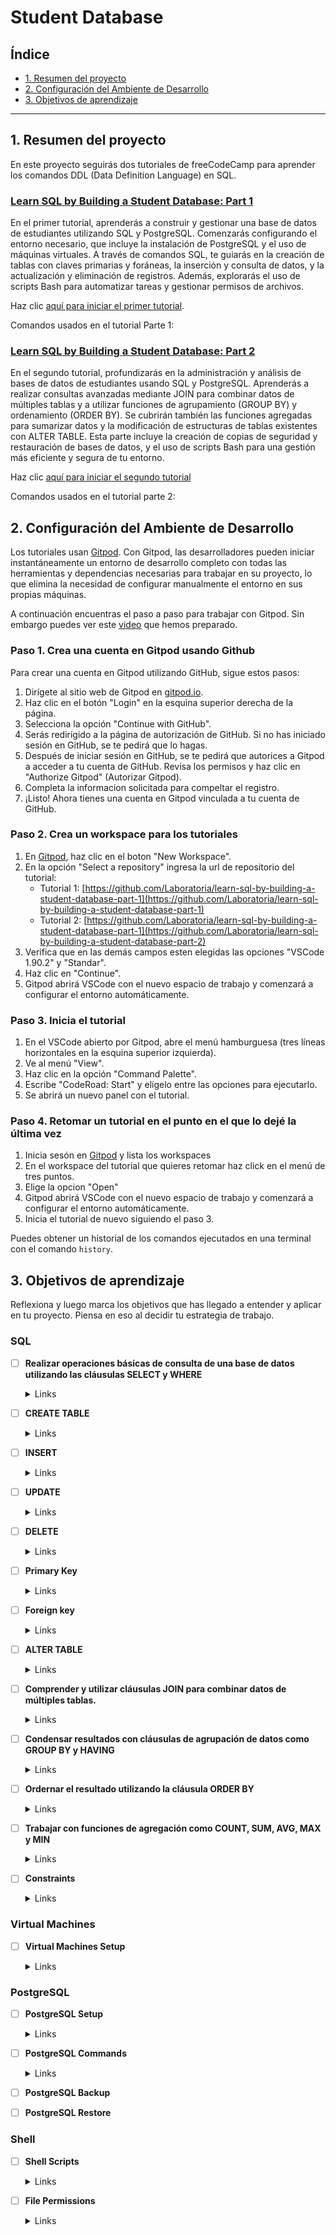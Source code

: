 # Student Database

## Índice
* [1. Resumen del proyecto](#3-resumen-del-proyecto)
* [2. Configuración del Ambiente de Desarrollo](#4-configuracion-del-ambiente-de-desarrollo)
* [3. Objetivos de aprendizaje](#7-objetivos-de-aprendizaje)

---

## 1. Resumen del proyecto

En este proyecto seguirás dos tutoriales de freeCodeCamp para aprender
los comandos DDL (Data Definition Language) en SQL.

### [Learn SQL by Building a Student Database: Part 1](https://github.com/Laboratoria/learn-sql-by-building-a-student-database-part-1)

En el primer tutorial, aprenderás a construir y gestionar una base de datos de
estudiantes utilizando SQL y PostgreSQL. Comenzarás configurando el entorno
necesario, que incluye la instalación de PostgreSQL y el uso de máquinas
virtuales. A través de comandos SQL, te guiarás en la creación de tablas con
claves primarias y foráneas, la inserción y consulta de datos, y la
actualización y eliminación de registros. Además, explorarás el uso de
scripts Bash para automatizar tareas y gestionar permisos de archivos.

Haz clic [aquí para iniciar el primer tutorial](https://gitpod.io/new/?autostart=true#CODEROAD_TUTORIAL_URL=https%3A%2F%2Fraw.githubusercontent.com%2FLaboratoria%2Flearn-sql-by-building-a-student-database-part-1%2Fmain%2Ftutorial.json,CODEROAD_DISABLE_RUN_ON_SAVE=true/https://github.com/Laboratoria/learn-sql-by-building-a-student-database-part-1).

Comandos usados en el tutorial Parte 1:



### [Learn SQL by Building a Student Database: Part 2](https://github.com/Laboratoria/learn-sql-by-building-a-student-database-part-2)

En el segundo tutorial, profundizarás en la administración y análisis
de bases de datos de estudiantes usando SQL y PostgreSQL. Aprenderás a
realizar consultas avanzadas mediante JOIN para combinar datos de múltiples
tablas y a utilizar funciones de agrupamiento (GROUP BY) y ordenamiento
(ORDER BY). Se cubrirán también las funciones agregadas para sumarizar
datos y la modificación de estructuras de tablas existentes con ALTER TABLE.
Esta parte incluye la creación de copias de seguridad y restauración
de bases de datos, y el uso de scripts Bash para una gestión más
eficiente y segura de tu entorno.

Haz clic [aquí para iniciar el segundo tutorial](https://gitpod.io/new/?autostart=true#CODEROAD_TUTORIAL_URL=https%3A%2F%2Fraw.githubusercontent.com%2FLaboratoria%2Flearn-sql-by-building-a-student-database-part-2%2Fmain%2Ftutorial.json,CODEROAD_DISABLE_RUN_ON_SAVE=true/https://github.com/Laboratoria/learn-sql-by-building-a-student-database-part-2)

Comandos usados en el tutorial parte 2:

## 2. Configuración del Ambiente de Desarrollo

Los tutoriales usan [Gitpod](https://gitpod.io/). Con Gitpod, las
desarrolladores pueden iniciar instantáneamente un entorno de desarrollo
completo con todas las herramientas y dependencias necesarias para
trabajar en su proyecto, lo que elimina la necesidad de configurar
manualmente el entorno en sus propias máquinas.

A continuación encuentras el paso a paso para trabajar con Gitpod.
Sin embargo puedes ver este [video](https://youtu.be/legfwHxU_cI)
que hemos preparado.

### Paso 1. Crea una cuenta en Gitpod usando Github

Para crear una cuenta en Gitpod utilizando GitHub, sigue estos pasos:

1. Dirígete al sitio web de Gitpod en [gitpod.io](https://www.gitpod.io/).
2. Haz clic en el botón "Login" en la esquina superior derecha de la página.
3. Selecciona la opción "Continue with GitHub".
4. Serás redirigido a la página de autorización de GitHub. Si no has iniciado
   sesión en GitHub, se te pedirá que lo hagas.
5. Después de iniciar sesión en GitHub, se te pedirá que autorices a Gitpod
   a acceder a tu cuenta de GitHub. Revisa los permisos y haz clic en
   "Authorize Gitpod" (Autorizar Gitpod).
6. Completa la informacion solicitada para compeltar el registro.
7. ¡Listo! Ahora tienes una cuenta en Gitpod vinculada a tu cuenta de GitHub.

### Paso 2. Crea un workspace para los tutoriales

1. En [Gitpod](https://gitpod.io/workspaces), haz clic en el boton "New Workspace".
2. En la opción "Select a repository" ingresa la url de repositorio del tutorial:
   - Tutorial 1: [https://github.com/Laboratoria/learn-sql-by-building-a-student-database-part-1](https://github.com/Laboratoria/learn-sql-by-building-a-student-database-part-1)
   - Tutorial 2: [https://github.com/Laboratoria/learn-sql-by-building-a-student-database-part-1](https://github.com/Laboratoria/learn-sql-by-building-a-student-database-part-2)
3. Verifica que en las demás campos esten elegidas las opciones "VSCode 1.90.2"
   y "Standar".
4. Haz clic en "Continue".
5. Gitpod abrirá VSCode con el nuevo espacio de trabajo y comenzará a configurar
   el entorno automáticamente.

### Paso 3. Inicia el tutorial

1. En el VSCode abierto por Gitpod, abre el menú hamburguesa (tres líneas
   horizontales en la esquina superior izquierda).
2. Ve al menú "View".
3. Haz clic en la opción "Command Palette".
4. Escribe "CodeRoad: Start" y elígelo entre las opciones para ejecutarlo.
5. Se abrirá un nuevo panel con el tutorial.

### Paso 4. Retomar un tutorial en el punto en el que lo dejé la última vez

1. Inicia sesón en [Gitpod](https://gitpod.io/workspaces) y lista los workspaces
2. En el workspace del tutorial que quieres retomar haz click en el
   menú de tres puntos.
3. Elige la opcion "Open"
4. Gitpod abrirá VSCode con el nuevo espacio de trabajo y comenzará a configurar
   el entorno automáticamente.
5. Inicia el tutorial de nuevo siguiendo el paso 3.

Puedes obtener un historial de los comandos ejecutados en una terminal
con el comando `history`.

## 3. Objetivos de aprendizaje

Reflexiona y luego marca los objetivos que has llegado a entender y aplicar en tu proyecto. Piensa en eso al decidir tu estrategia de trabajo.

### SQL

- [ ] **Realizar operaciones básicas de consulta de una base de datos utilizando las cláusulas SELECT y WHERE**

  <details><summary>Links</summary><p>

  * [Querying a Table](https://www.postgresql.org/docs/current/tutorial-select.html)
  * [SELECT reference](https://www.postgresql.org/docs/16/sql-select.html)
</p></details>

- [ ] **CREATE TABLE**

  <details><summary>Links</summary><p>

  * [SQL CREATE TABLE Statement - W3Schools](https://www.w3schools.com/sql/sql_create_table.asp)
</p></details>

- [ ] **INSERT**

  <details><summary>Links</summary><p>

  * [Inserting Data](https://www.postgresql.org/docs/current/dml-insert.html)
</p></details>

- [ ] **UPDATE**

  <details><summary>Links</summary><p>

  * [Updating Data](https://www.postgresql.org/docs/current/dml-update.html)
</p></details>

- [ ] **DELETE**

  <details><summary>Links</summary><p>

  * [DELETE](https://www.postgresql.org/docs/current/dml-delete.html)
</p></details>

- [ ] **Primary Key**

  <details><summary>Links</summary><p>

  * [Primary Keys](https://www.postgresql.org/docs/current/ddl-constraints.html#DDL-CONSTRAINTS-PRIMARY-KEYS)
</p></details>

- [ ] **Foreign key**

  <details><summary>Links</summary><p>

  * [Foreign Keys](https://www.postgresql.org/docs/current/ddl-constraints.html#DDL-CONSTRAINTS-FK)
</p></details>

- [ ] **ALTER TABLE**

  <details><summary>Links</summary><p>

  * [Modifying Tables](https://www.postgresql.org/docs/current/ddl-alter.html)
</p></details>

- [ ] **Comprender y utilizar cláusulas JOIN para combinar datos de múltiples tablas.**

  <details><summary>Links</summary><p>

  * [Joins Between Tables](https://www.postgresql.org/docs/current/tutorial-join.html)
</p></details>

- [ ] **Condensar resultados con cláusulas de agrupación de datos como GROUP BY y HAVING**

  <details><summary>Links</summary><p>

  * [SELECT reference](https://www.postgresql.org/docs/16/sql-select.html)
  * [Aggregate Functions](https://www.postgresql.org/docs/current/tutorial-agg.html)
</p></details>

- [ ] **Ordernar el resultado utilizando la cláusula ORDER BY**

  <details><summary>Links</summary><p>

  * [SELECT reference](https://www.postgresql.org/docs/16/sql-select.html)
</p></details>

- [ ] **Trabajar con funciones de agregación como COUNT, SUM, AVG, MAX y MIN**

  <details><summary>Links</summary><p>

  * [Aggregate Functions](https://www.postgresql.org/docs/current/tutorial-agg.html)
</p></details>

- [ ] **Constraints**

  <details><summary>Links</summary><p>

  * [Constraints](https://www.postgresql.org/docs/current/ddl-constraints.html)
</p></details>

### Virtual Machines

- [ ] **Virtual Machines Setup**

  <details><summary>Links</summary><p>

  * [Creating a Virtual Machine - Oracle VM](https://docs.oracle.com/en/virtualization/virtualbox/6.0/user/vboxmanage-createvm.html)
  * [Setting Up a Virtual Machine - Microsoft](https://docs.microsoft.com/en-us/virtualization/hyper-v-on-windows/quick-start/quick-create-virtual-machine)
</p></details>

### PostgreSQL

- [ ] **PostgreSQL Setup**

  <details><summary>Links</summary><p>

  * [PostgreSQL Installation - PostgreSQL Docs](https://www.postgresql.org/download/)
  * [How To Install and Use PostgreSQL on Ubuntu - DigitalOcean](https://www.digitalocean.com/community/tutorials/how-to-install-and-use-postgresql-on-ubuntu-20-04)
</p></details>

- [ ] **PostgreSQL Commands**

  <details><summary>Links</summary><p>

  * [PostgreSQL psql Commands - PostgreSQL Docs](https://www.postgresql.org/docs/current/app-psql.html)
  * [Commonly Used PostgreSQL Commands - Verta.ai](https://www.verta.ai/resources/tutorials/database/postgresql-commands)
</p></details>

- [ ] **PostgreSQL Backup**

- [ ] **PostgreSQL Restore**

### Shell

- [ ] **Shell Scripts**

  <details><summary>Links</summary><p>

  * [Shell Scripting Guide - LinuxCommand.org](http://linuxcommand.org/lc3_writing_shell_scripts.php)
</p></details>

- [ ] **File Permissions**

  <details><summary>Links</summary><p>

  * [Understanding Linux File Permissions - DigitalOcean](https://www.digitalocean.com/community/tutorials/understanding-linux-file-permissions)
  * [File Permissions in Linux - Red Hat](https://www.redhat.com/sysadmin/linux-file-permissions)
</p></details>
